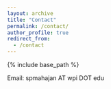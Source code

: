 ```yaml
---
layout: archive
title: "Contact"
permalink: /contact/
author_profile: true
redirect_from:
  - /contact
---
```


{% include base_path %}

Email: spmahajan AT wpi DOT edu
